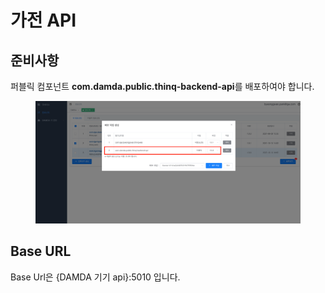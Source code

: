 # 가전 API

## 준비사항

퍼블릭 컴포넌트 **com.damda.public.thinq-backend-api**를 배포하여야 합니다.

<figure><img src="../../.gitbook/assets/image (4) (6).png" alt=""><figcaption></figcaption></figure>

## Base URL

Base Url은 {DAMDA 기기 api}:5010 입니다.

